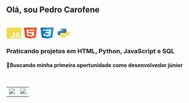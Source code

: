 ## Olá, sou Pedro Carofene

<div style="display: inline_block"><br>
  <img align="center" alt="Pedro-Js" height="30" width="40" src="https://raw.githubusercontent.com/devicons/devicon/master/icons/javascript/javascript-plain.svg">
  <img align="center" alt="Pedro-HTML" height="30" width="40" src="https://raw.githubusercontent.com/devicons/devicon/master/icons/html5/html5-original.svg">
  <img align="center" alt="Pedro-CSS" height="30" width="40" src="https://raw.githubusercontent.com/devicons/devicon/master/icons/css3/css3-original.svg">
  <img align="center" alt="Pedro-Python" height="30" width="40" src="https://raw.githubusercontent.com/devicons/devicon/master/icons/python/python-original.svg">
</div>
<h3>Praticando projetos em HTML, Python, JavaScript e SQL</h3>

<h4>🚀Buscando minha primeira oportunidade como desenvolvedor júnior </h4>


<br>

<table>
  <tr>
    <td>
      <img src="https://github-readme-stats.vercel.app/api?username=Pedrocarofene&show_icons=true&theme=tokyonight" />
    </td>
    <td>
      <img src="https://github-readme-stats.vercel.app/api/top-langs/?username=Pedrocarofene&theme=tokyonight" />
    </td>
  </tr>
</table>
